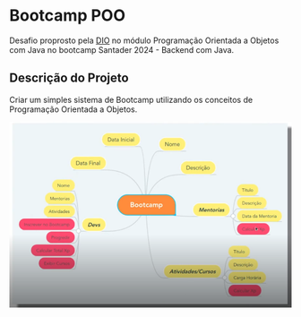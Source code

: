# Bootcamp POO

Desafio proprosto pela [DIO](https://www.dio.me) no módulo Programação Orientada a Objetos com Java no bootcamp Santader 2024 - Backend com Java.

## Descrição do Projeto

Criar um simples sistema de Bootcamp utilizando os conceitos de Programação Orientada a Objetos.

![Modelo do projeto](assets/images/project-model.png)